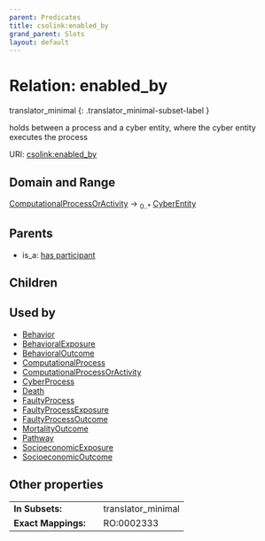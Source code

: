 ```yaml
---
parent: Predicates
title: csolink:enabled_by
grand_parent: Slots
layout: default
---
```


# Relation: enabled_by

translator_minimal
{: .translator_minimal-subset-label }


holds between a process and a cyber entity, where the cyber entity executes the process

URI: [csolink:enabled_by](https://w3id.org/csolink/vocab/enabled_by)

## Domain and Range

[ComputationalProcessOrActivity](ComputationalProcessOrActivity.md) ->  <sub>0..*</sub> [CyberEntity](CyberEntity.md)

## Parents

 *  is_a: [has participant](has_participant.md)

## Children


## Used by

 * [Behavior](Behavior.md)
 * [BehavioralExposure](BehavioralExposure.md)
 * [BehavioralOutcome](BehavioralOutcome.md)
 * [ComputationalProcess](ComputationalProcess.md)
 * [ComputationalProcessOrActivity](ComputationalProcessOrActivity.md)
 * [CyberProcess](CyberProcess.md)
 * [Death](Death.md)
 * [FaultyProcess](FaultyProcess.md)
 * [FaultyProcessExposure](FaultyProcessExposure.md)
 * [FaultyProcessOutcome](FaultyProcessOutcome.md)
 * [MortalityOutcome](MortalityOutcome.md)
 * [Pathway](Pathway.md)
 * [SocioeconomicExposure](SocioeconomicExposure.md)
 * [SocioeconomicOutcome](SocioeconomicOutcome.md)

## Other properties

|  |  |  |
| --- | --- | --- |
| **In Subsets:** | | translator_minimal |
| **Exact Mappings:** | | RO:0002333 |

